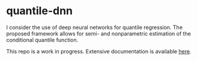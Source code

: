 # quantile-dnn
I consider the use of deep neural networks for quantile regression. The proposed framework allows for semi- and nonparametric estimation of the conditional quantile function.

This repo is a work in progress. Extensive documentation is available [here](docs.pdf).
